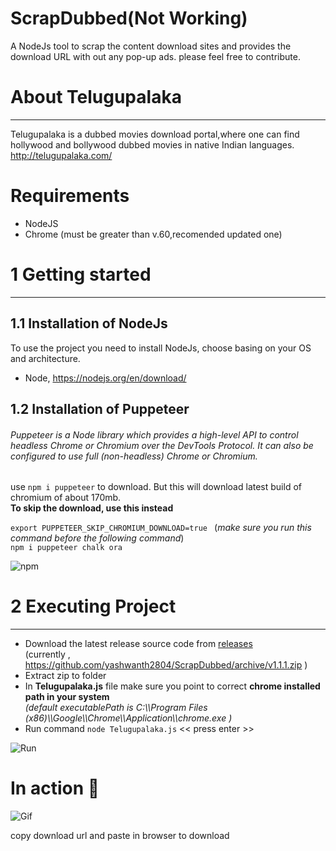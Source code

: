 # ScrapDubbed(Not Working)
A NodeJs tool to scrap the content download sites and provides the download URL with out any pop-up ads. please feel free to contribute.

# About Telugupalaka
----------
Telugupalaka is a dubbed movies download portal,where one can find hollywood and bollywood dubbed movies in native Indian languages. 
http://telugupalaka.com/


# Requirements
* NodeJS
* Chrome (must be greater than v.60,recomended updated one)

# 1 Getting started
--------------
## 1.1 Installation of NodeJs

To use the project you need to install NodeJs, choose basing on your OS and architecture. 
* Node, https://nodejs.org/en/download/

## 1.2 Installation of Puppeteer

###### _Puppeteer is a Node library which provides a high-level API to control headless Chrome or Chromium over the DevTools Protocol. It can also be configured to use full (non-headless) Chrome or Chromium._


use ```npm i puppeteer``` to download. But this will download latest build of chromium of about 170mb.<br>
 **To skip the download, use this instead**  <br>
 
  ```export PUPPETEER_SKIP_CHROMIUM_DOWNLOAD=true ``` (*make sure you run this command before the following command*)  <br>
  ```npm i puppeteer chalk ora```<br>

 ![npm](https://i.imgur.com/AsFsZtB.png) 
 
 # 2 Executing Project
 ----------------------
 * Download the latest release source code from [releases](https://github.com/yashwanth2804/ScrapDubbed/releases)  
 (currently , https://github.com/yashwanth2804/ScrapDubbed/archive/v1.1.1.zip )
 * Extract zip to folder 
 * In **Telugupalaka.js** file make sure you point to correct **chrome installed path in your system** <br>
 *(default executablePath is C:\\\Program Files (x86)\\\Google\\\Chrome\\\Application\\\chrome.exe )*
 * Run command ```node Telugupalaka.js```  << press enter >>
 
 ![Run](https://i.imgur.com/y4xteGr.png)
 
 # In action :running:
 
  
  ![Gif](https://i.imgur.com/yWKYlCK.gif)
 
 copy download url and paste in browser to download
 
